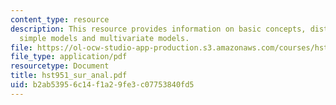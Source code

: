 ```yaml
---
content_type: resource
description: This resource provides information on basic concepts, distributions,
  simple models and multivariate models.
file: https://ol-ocw-studio-app-production.s3.amazonaws.com/courses/hst-951j-medical-decision-support-fall-2005/b2ab53956c14f1a29fe3c07753840fd5_hst951_sur_anal.pdf
file_type: application/pdf
resourcetype: Document
title: hst951_sur_anal.pdf
uid: b2ab5395-6c14-f1a2-9fe3-c07753840fd5
---
```


